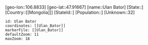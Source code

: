 ﻿---
location: [47.91667,106.8833]
mapzoom: [7,12] 
mapmarker: city 
type: City
tags:
- geo/City


SpocWebEntityId: 35943
isDeleted: false
confidential: public

---
[geo-lon::106.8833]
[geo-lat::47.91667]
[name::Ulan Bator]
[State::]
[Country::[[Mongolia]]]
[StateId::]
[Population::]
[Unknown::32]


```leaflet
id: Ulan Bator
coordinates: [[Ulan_Bator]]
markerFile: [[Ulan_Bator]]
defaultZoom: 11 
maxZoom: 18
```
